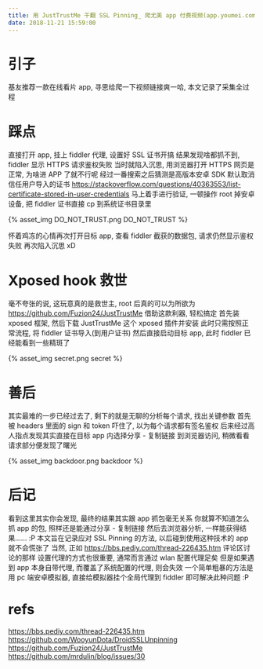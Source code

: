 ```yaml
---
title: 用 JustTrustMe 干翻 SSL Pinning_ 爬尤美 app 付费视频(app.youmei.com)
date: 2018-11-21 15:59:00
---
```

# 引子
基友推荐一款在线看片 app, 寻思给爬一下视频链接爽一哈, 本文记录了采集全过程

# 踩点
直接打开 app, 挂上 fiddler 代理, 设置好 SSL 证书开搞
结果发现啥都抓不到, fiddler 显示 HTTPS 请求鉴权失败
当时就陷入沉思, 用浏览器打开 HTTPS 网页是正常, 为啥进 APP 了就不行呢
经过一番搜索之后猜测是高版本安卓 SDK 默认取消信任用户导入的证书
https://stackoverflow.com/questions/40363553/list-certificate-stored-in-user-credentials
马上着手进行验证, 一顿操作 root 掉安卓设备, 把 fiddler 证书直接 cp 到系统证书目录里

{% asset_img DO_NOT_TRUST.png DO_NOT_TRUST %}

怀着鸡冻的心情再次打开目标 app, 查看 fiddler 截获的数据包, 请求仍然显示鉴权失败
再次陷入沉思 xD

# Xposed hook 救世
毫不夸张的说, 这玩意真的是救世主, root 后真的可以为所欲为
https://github.com/Fuzion24/JustTrustMe 借助这款利器, 轻松搞定
首先装 xposed 框架, 然后下载 JustTrustMe 这个 xposed 插件并安装
此时只需按照正常流程, 将 fiddler 证书导入(到用户证书)
然后直接启动目标 app, 此时 fiddler 已经能看到一些精斑了

{% asset_img secret.png secret %}

# 善后
其实最难的一步已经过去了, 剩下的就是无聊的分析每个请求, 找出关键参数
首先被 headers 里面的 sign 和 token 吓住了, 以为每个请求都有签名鉴权
后来经过高人指点发现其实直接在目标 app 内选择分享 - 复制链接
到浏览器访问, 稍微看看请求部分便发现了曙光

{% asset_img backdoor.png backdoor %}

# 后记
看到这里其实你会发现, 最终的结果其实跟 app 抓包毫无关系
你就算不知道怎么抓 app 的包, 照样还是能通过分享 - 复制链接
然后去浏览器分析, 一样能获得结果...... :P
本文旨在记录应对 SSL Pinning 的方法, 以后碰到使用这种技术的 app 就不会慌张了
当然, 正如 https://bbs.pediy.com/thread-226435.htm 评论区讨论的那样
设置代理的方式也很重要, 通常而言通过 wlan 配置代理足矣
但是如果遇到 app 本身自带代理, 而覆盖了系统配置的代理, 则会失效
一个简单粗暴的方法是用 pc 端安卓模拟器, 直接给模拟器挂个全局代理到 fiddler
即可解决此种问题 :P

# refs
https://bbs.pediy.com/thread-226435.htm
https://github.com/WooyunDota/DroidSSLUnpinning
https://github.com/Fuzion24/JustTrustMe
https://github.com/mrdulin/blog/issues/30


